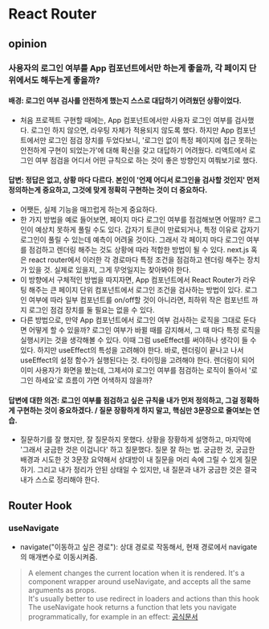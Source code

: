 # React Router

## opinion

### 사용자의 로그인 여부를 App 컴포넌트에서만 하는게 좋을까, 각 페이지 단위에서도 해두는게 좋을까?
#### 배경: 로그인 여부 검사를 안전하게 했는지 스스로 대답하기 어려웠던 상황이었다.
- 처음 프로젝트 구현할 때에는, App 컴포넌트에서만 사용자 로그인 여부를 검사했다. 로그인 하지 않으면, 라우팅 자체가 적용되지 않도록 했다. 하지만 App 컴포넌트에서만 로그인 점검 장치를 두었다보니, '로그인 없이 특정 페이지에 접근 못하는 안전하게 구현이 되었는가'에 대해 확신을 갖고 대답하기 어려웠다. 리액트에서 로그인 여부 점검을 어디서 어떤 규칙으로 하는 것이 좋은 방향인지 여쭤보기로 했다.

#### 답변: 정답은 없고, 상황 마다 다르다. 본인이 '언제 어디서 로그인을 검사할 것인지' 먼저 정의하는게 중요하고, 그것에 맞게 정확히 구현하는 것이 더 중요하다.
- 어쨋든, 실제 기능을 매끄럽게 하는게 중요하다.
- 한 가지 방법을 예로 들어보면, 페이지 마다 로그인 여부를 점검해보면 어떨까? 로그인이 예상치 못하게 풀릴 수도 있다. 갑자기 토큰이 만료되거나, 특정 이유로 갑자기 로그인이 풀릴 수 있는데 예측이 어려울 것이다. 그래서 각 페이지 마다 로그인 여부를 점검하고 렌더링 해주는 것도 상황에 따라 적합한 방법이 될 수 있다. next.js 혹은 react router에서 이러한 각 경로마다 특정 조건을 점검하고 렌더링 해주는 장치가 있을 것. 실제로 있을지, 그게 무엇일지는 찾아봐야 한다.
- 이 방향에서 구체적인 방법을 따지자면, App 컴포넌트에서 React Router가 라우팅 해주는 큰 페이지 단위 컴포넌트에서 로그인 조건을 검사하는 방법이 있다. 로그인 여부에 따라 일부 컴포넌트를 on/off할 것이 아니라면, 최하위 작은 컴포넌트 까지 로그인 점검 장치를 둘 필요는 없을 수 있다.
- 다른 방법으로, 만약 App 컴포넌트에서 로그인 여부 검사하는 로직을 그대로 둔다면 어떻게 할 수 있을까? 로그인 여부가 바뀔 때를 감지해서, 그 때 마다 특정 로직을 실행시키는 것을 생각해볼 수 있다. 이때 그럼 useEffect를 써야하나 생각이 들 수 있다. 하지만 useEffect의 특성을 고려해야 한다. 바로, 렌더링이 끝나고 나서 useEffect의 설정 함수가 실행된다는 것. 타이밍을 고려해야 한다. 렌더링이 되어 이미 사용자가 화면을 봤는데, 그제서야 로그인 여부를 점검하는 로직이 돌아서 '로그인 하세요'로 흐름이 가면 어색하지 않을까?

#### 답변에 대한 의견: 로그인 여부를 점검하고 싶은 규칙을 내가 먼저 정의하고, 그걸 정확하게 구현하는 것이 중요하겠다. / 질문 장황하게 하지 말고, 핵심만 3문장으로 줄여보는 연습.
- 질문하기를 잘 했지만, 잘 질문하지 못했다. 상황을 장황하게 설명하고, 마지막에 '그래서 궁금한 것은 이겁니다' 하고 질문했다. 질문 잘 하는 법. 궁금한 것, 궁금한 배경과 시도한 것 3문장 요약해서 상대방이 내 질문을 머리 속에 그릴 수 있게 질문하기. 그리고 내가 정리가 안된 상태일 수 있지만, 내 질문과 내가 궁금한 것은 결국 내가 스스로 정리해야 한다.


## Router Hook

### useNavigate
- navigate("이동하고 싶은 경로"): 상대 경로로 작동해서, 현재 경로에서 navigate의 매개변수로 이동시켜줌.
> A <Navigate> element changes the current location when it is rendered. It's a component wrapper around useNavigate, and accepts all the same arguments as props. <br> It's usually better to use redirect in loaders and actions than this hook <br> The useNavigate hook returns a function that lets you navigate programmatically, for example in an effect: [공식문서](https://reactrouter.com/en/main/hooks/use-navigate)
